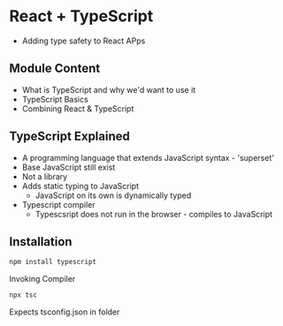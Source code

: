 # React + TypeScript

* Adding type safety to React APps

## Module Content
* What is TypeScript and why we'd want to use it
* TypeScript Basics
* Combining React & TypeScript

## TypeScript Explained
* A programming language that extends JavaScript syntax - 'superset'
* Base JavaScript still exist
* Not a library
* Adds static typing to JavaScript
  * JavaScript on its own is dynamically typed
* Typescript compiler
  * Typescsript does not run in the browser - compiles to JavaScript

## Installation
```bash
npm install typescript
```

Invoking Compiler
```bash
npx tsc
```

Expects tsconfig.json in folder
